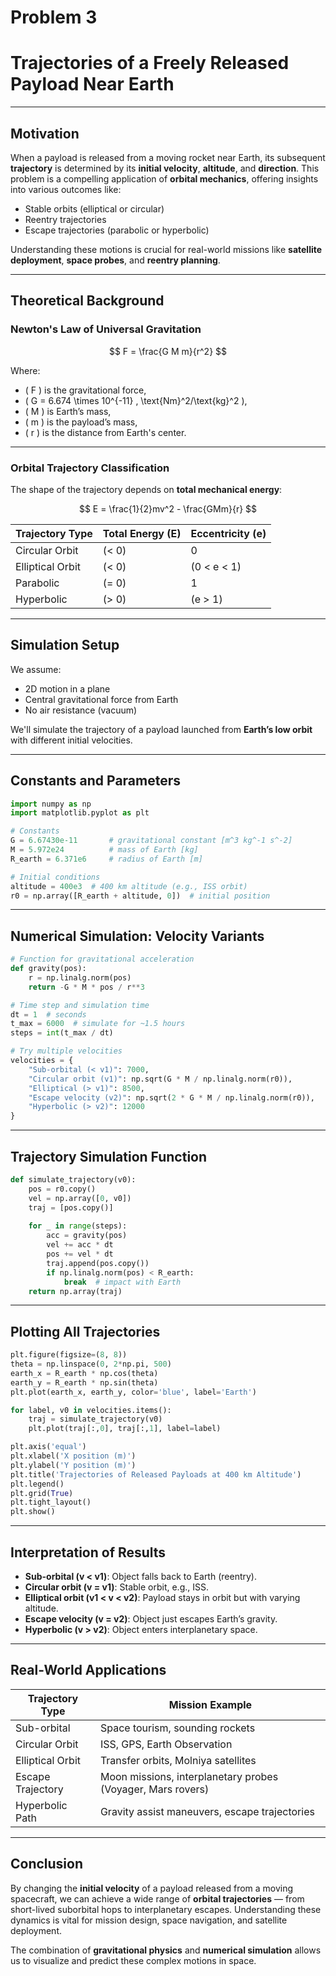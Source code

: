 # Problem 3

# Trajectories of a Freely Released Payload Near Earth

---

## Motivation

When a payload is released from a moving rocket near Earth, its subsequent **trajectory** is determined by its **initial velocity**, **altitude**, and **direction**. This problem is a compelling application of **orbital mechanics**, offering insights into various outcomes like:

- Stable orbits (elliptical or circular)
- Reentry trajectories
- Escape trajectories (parabolic or hyperbolic)

Understanding these motions is crucial for real-world missions like **satellite deployment**, **space probes**, and **reentry planning**.

---

## Theoretical Background

### Newton's Law of Universal Gravitation

$$
F = \frac{G M m}{r^2}
$$

Where:

- \( F \) is the gravitational force,
- \( G = 6.674 \times 10^{-11} \, \text{Nm}^2/\text{kg}^2 \),
- \( M \) is Earth’s mass,
- \( m \) is the payload’s mass,
- \( r \) is the distance from Earth's center.

---

### Orbital Trajectory Classification

The shape of the trajectory depends on **total mechanical energy**:

$$
E = \frac{1}{2}mv^2 - \frac{GMm}{r}
$$


| Trajectory Type | Total Energy \(E\) | Eccentricity \(e\) |
|-----------------|--------------------|---------------------|
| Circular Orbit  | \(< 0\)            | 0                   |
| Elliptical Orbit| \(< 0\)            | \(0 < e < 1\)       |
| Parabolic       | \(= 0\)            | 1                   |
| Hyperbolic      | \(> 0\)            | \(e > 1\)           |

---

## Simulation Setup

We assume:

- 2D motion in a plane
- Central gravitational force from Earth
- No air resistance (vacuum)

We'll simulate the trajectory of a payload launched from **Earth’s low orbit** with different initial velocities.

---

## Constants and Parameters

```python
import numpy as np
import matplotlib.pyplot as plt

# Constants
G = 6.67430e-11       # gravitational constant [m^3 kg^-1 s^-2]
M = 5.972e24          # mass of Earth [kg]
R_earth = 6.371e6     # radius of Earth [m]

# Initial conditions
altitude = 400e3  # 400 km altitude (e.g., ISS orbit)
r0 = np.array([R_earth + altitude, 0])  # initial position
```

---

##  Numerical Simulation: Velocity Variants

```python
# Function for gravitational acceleration
def gravity(pos):
    r = np.linalg.norm(pos)
    return -G * M * pos / r**3

# Time step and simulation time
dt = 1  # seconds
t_max = 6000  # simulate for ~1.5 hours
steps = int(t_max / dt)

# Try multiple velocities
velocities = {
    "Sub-orbital (< v1)": 7000,
    "Circular orbit (v1)": np.sqrt(G * M / np.linalg.norm(r0)),
    "Elliptical (> v1)": 8500,
    "Escape velocity (v2)": np.sqrt(2 * G * M / np.linalg.norm(r0)),
    "Hyperbolic (> v2)": 12000
}
```

---

## Trajectory Simulation Function

```python
def simulate_trajectory(v0):
    pos = r0.copy()
    vel = np.array([0, v0])
    traj = [pos.copy()]
    
    for _ in range(steps):
        acc = gravity(pos)
        vel += acc * dt
        pos += vel * dt
        traj.append(pos.copy())
        if np.linalg.norm(pos) < R_earth:
            break  # impact with Earth
    return np.array(traj)
```

---

## Plotting All Trajectories

```python
plt.figure(figsize=(8, 8))
theta = np.linspace(0, 2*np.pi, 500)
earth_x = R_earth * np.cos(theta)
earth_y = R_earth * np.sin(theta)
plt.plot(earth_x, earth_y, color='blue', label='Earth')

for label, v0 in velocities.items():
    traj = simulate_trajectory(v0)
    plt.plot(traj[:,0], traj[:,1], label=label)

plt.axis('equal')
plt.xlabel('X position (m)')
plt.ylabel('Y position (m)')
plt.title('Trajectories of Released Payloads at 400 km Altitude')
plt.legend()
plt.grid(True)
plt.tight_layout()
plt.show()
```

---

## Interpretation of Results

- **Sub-orbital (v < v1)**: Object falls back to Earth (reentry).
- **Circular orbit (v = v1)**: Stable orbit, e.g., ISS.
- **Elliptical orbit (v1 < v < v2)**: Payload stays in orbit but with varying altitude.
- **Escape velocity (v = v2)**: Object just escapes Earth’s gravity.
- **Hyperbolic (v > v2)**: Object enters interplanetary space.

---

## Real-World Applications

| Trajectory Type | Mission Example |
|-----------------|-----------------|
| Sub-orbital     | Space tourism, sounding rockets |
| Circular Orbit  | ISS, GPS, Earth Observation |
| Elliptical Orbit| Transfer orbits, Molniya satellites |
| Escape Trajectory| Moon missions, interplanetary probes (Voyager, Mars rovers) |
| Hyperbolic Path | Gravity assist maneuvers, escape trajectories |

---

## Conclusion

By changing the **initial velocity** of a payload released from a moving spacecraft, we can achieve a wide range of **orbital trajectories** — from short-lived suborbital hops to interplanetary escapes. Understanding these dynamics is vital for mission design, space navigation, and satellite deployment.

The combination of **gravitational physics** and **numerical simulation** allows us to visualize and predict these complex motions in space.

